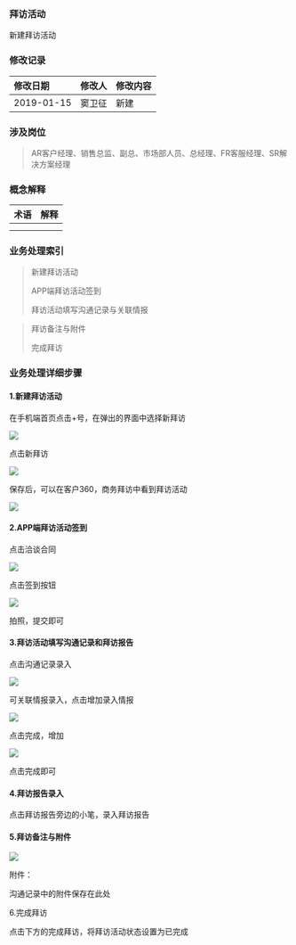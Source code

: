 ### 拜访活动

新建拜访活动

### 修改记录

| 修改日期 | 修改人 | 修改内容 |
| :--- | :--- | :--- |
| 2019-01-15 | 窦卫征 | 新建 |

### 涉及岗位

> AR客户经理、销售总监、副总、市场部人员、总经理、FR客服经理、SR解决方案经理

### 概念解释

| 术语 | 解释 |
| :--- | :--- |
|  |  |
|  |  |

### 业务处理索引

> 新建拜访活动
>
> APP端拜访活动签到
>
> 拜访活动填写沟通记录与关联情报

> 拜访备注与附件
>
> 完成拜访

### 业务处理详细步骤

#### 1.新建拜访活动

在手机端首页点击+号，在弹出的界面中选择新拜访

![](/assets/xbf.png)

点击新拜访

![](/assets/lrxgxx1359.png)

保存后，可以在客户360，商务拜访中看到拜访活动

![](/assets/wsbf1401.png)

#### 2.APP端拜访活动签到

点击洽谈合同

![](/assets/qdandj1401.png)

点击签到按钮

![](/assets/qdxx1401.png)

拍照，提交即可

#### 3.拜访活动填写沟通记录和拜访报告

点击沟通记录录入

![](/assets/tgjl1402.png)

可关联情报录入，点击增加录入情报

![](/assets/qblr1402.png)

点击完成，增加

![](/assets/xzqb14023.png)

点击完成即可

#### 4.拜访报告录入

点击拜访报告旁边的小笔，录入拜访报告

#### 5.拜访备注与附件

![](/assets/bfbzyfj1407.png)

附件：

沟通记录中的附件保存在此处

6.完成拜访

点击下方的完成拜访，将拜访活动状态设置为已完成

